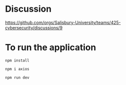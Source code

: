 # Discussion

https://github.com/orgs/Salisbury-University/teams/425-cybersecurity/discussions/9

# To run the application

    npm install

    npm i axios

    npm run dev
